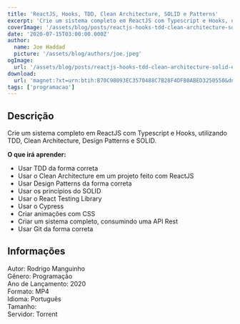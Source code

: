 ```yaml
---
title: 'ReactJS, Hooks, TDD, Clean Architecture, SOLID e Patterns'
excerpt: 'Crie um sistema completo em ReactJS com Typescript e Hooks, utilizando TDD, Clean Architecture, Design Patterns e SOLID.   O que irá aprender:    Usar TDD da forma correta  Usar o Clean Architecture em um projeto feito com ReactJS  Usar Design Pat'
coverImage: '/assets/blog/posts/reactjs-hooks-tdd-clean-architecture-solid-e-patterns.jpg'
date: '2020-07-15T03:00:00.000Z'
author:
  name: Joe Haddad
  picture: '/assets/blog/authors/joe.jpeg'
ogImage:
  url: '/assets/blog/posts/reactjs-hooks-tdd-clean-architecture-solid-e-patterns.jpg'
download:
  url: 'magnet:?xt=urn:btih:B70C98093EC3570488C7B28F4DFB0ABED3250550&dn=ReactJS%2c%20Hooks%2c%20TDD%2c%20Clean%20Architecture%2c%20SOLID%20e%20Patterns&tr=udp%3a%2f%2ftracker.openbittorrent.com%3a1337%2fannounce&tr=udp%3a%2f%2ftracker.opentrackr.org%3a1337%2fannounce magnet:?xt=urn:btih:E07B91EE1EA7AA1904D4AEA11F0D903E4EA6DBE2&dn=Flutter%20N%c3%advel%201%20-%20Basico%20Avancado&tr=udp%3a%2f%2ftracker.openbittorrent.com%3a1337%2fannounce&tr=udp%3a%2f%2ftracker.opentrackr.org%3a1337%2fannounce'
tags: ['programacao']
---
```

<h2>Descrição</h2>
<p></p><p>Crie um sistema completo em ReactJS com Typescript e Hooks, utilizando TDD, Clean Architecture, Design Patterns e SOLID.</p><p><strong>O que irá aprender:</strong></p><ul><li>Usar TDD da forma correta</li><li>Usar o Clean Architecture em um projeto feito com ReactJS</li><li>Usar Design Patterns da forma correta</li><li>Usar os princípios do SOLID</li><li>Usar o React Testing Library</li><li>Usar o Cypress</li><li>Criar animações com CSS</li><li>Criar um sistema completo, consumindo uma API Rest</li><li>Usar Git da forma correta</li></ul><h2>Informações</h2><p>Autor: Rodrigo Manguinho<br/>Gênero: Programação<br/>Ano de Lançamento: 2020<br/>Formato: MP4<br/>Idioma: Português<br/>Tamanho:<br/>Servidor: Torrent</p>